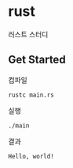 # rust
러스트 스터디

## Get Started
컴파일
```
rustc main.rs
```

실행
```
./main
```

결과
```
Hello, world!
```